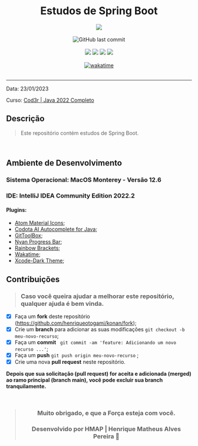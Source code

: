 <div align="center">

# Estudos de Spring Boot

<img width="auto" src="https://github.com/henriqueotogami/konan/blob/main/konan.png?raw=true">

<br>
<br>
<div align="center">
<img alt="GitHub last commit" src="https://img.shields.io/github/last-commit/henriqueotogami/konan">
</div>
<br>
<img src="https://img.shields.io/github/issues/henriqueotogami/konan">
<img src="https://img.shields.io/github/forks/henriqueotogami/konan">
<img src="https://img.shields.io/github/stars/henriqueotogami/konan">
<img src="https://img.shields.io/github/license/henriqueotogami/konan">
</div>
<br>
<div align=center>
<a href="https://wakatime.com/badge/user/1e53636e-c916-4d50-9ce1-f3ac75a883e3/project/b5eb52f6-55bb-4206-a893-752217347e99"><img src="https://wakatime.com/badge/user/1e53636e-c916-4d50-9ce1-f3ac75a883e3/project/b5eb52f6-55bb-4206-a893-752217347e99.svg" alt="wakatime"></a>
</div>
<br>
<hr>

Data: 23/01/2023

Curso: [Cod3r | Java 2022 Completo](https://www.udemy.com/course/fundamentos-de-programacao-com-java/)

## Descrição

> Este repositório contém estudos de Spring Boot.

<br>

## Ambiente de Desenvolvimento

### Sistema Operacional: MacOS Monterey - Versão 12.6

### IDE: IntelliJ IDEA Community Edition 2022.2

#### Plugins:

- [Atom Material Icons](https://plugins.jetbrains.com/plugin/10044-atom-material-icons);
- [Codota AI Autocomplete for Java](https://plugins.jetbrains.com/plugin/7638-codota-ai-autocomplete-for-java-and-javascript);
- [GitToolBox](https://plugins.jetbrains.com/plugin/7499-gittoolbox);
- [Nyan Progress Bar](https://plugins.jetbrains.com/plugin/8575-nyan-progress-bar);
- [Rainbow Brackets](https://plugins.jetbrains.com/plugin/10080-rainbow-brackets);
- [Wakatime](https://wakatime.com);
- [Xcode-Dark Theme](https://plugins.jetbrains.com/plugin/13106-xcode-dark-theme);
## Contribuições

> ### Caso você queira ajudar a melhorar este repositório, qualquer ajuda é bem vinda.

- [x] Faça um **fork** deste repositório (https://github.com/henriqueotogami/konan/fork);
- [x] Crie um **branch** para adicionar as suas modificações ` git checkout -b meu-novo-recurso `;
- [x] Faça um **commit** ` git commit -am 'feature: Adicionando um novo recurso ...'`;
- [x] Faça um **push** ` git push origin meu-novo-recurso ` ;
- [x] Crie uma nova **pull request** neste repositório.

**Depois que sua solicitação (pull request) for aceita e adicionada (merged) ao ramo principal (branch main), você pode excluir sua branch tranquilamente.**

<div align="center">

<br>

> ### **Muito obrigado, e que a Força esteja com você.**
>
> ### Desenvolvido por **HMAP | Henrique Matheus Alves Pereira** 🦁

</div>
